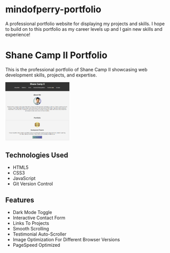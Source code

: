 # mindofperry-portfolio
A professional portfolio website for displaying my projects and skills. I hope to build on to this portfolio as my career levels up and I gain new skills and experience! 

# Shane Camp II Portfolio

This is the professional portfolio of Shane Camp II showcasing web development skills, projects, and expertise.

<img src="images/PNG/mindofperry_portfolio_landing_page_screenshot.png" width="200" alt="mindofperry portfolio landing page screenshot">

## Technologies Used
- HTML5
- CSS3
- JavaScript
- Git Version Control

## Features
- Dark Mode Toggle
- Interactive Contact Form
- Links To Projects
- Smooth Scrolling
- Testimonial Auto-Scroller
- Image Optimization For Different Browser Versions
- PageSpeed Optimized
